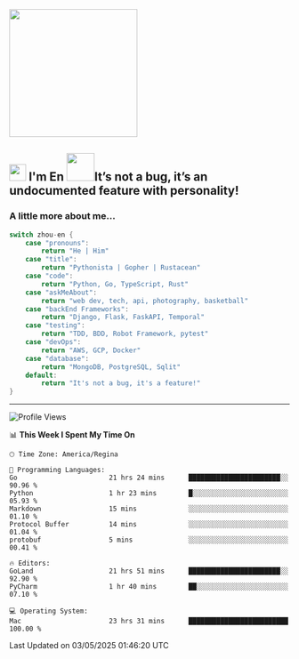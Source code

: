 <img align='center' src="https://media.giphy.com/media/GP1TJJSV4Ys1r64q2A/giphy.gif" width="230">

<h2><img src="https://emojis.slackmojis.com/emojis/images/1531849430/4246/blob-sunglasses.gif?1531849430" width="30"/> I'm En <img src="https://media.giphy.com/media/12oufCB0MyZ1Go/giphy.gif" width="50">It’s not a bug, it’s an undocumented feature with personality!</h2>


<!-- <img align='right' src="https://media.giphy.com/media/M9gbBd9nbDrOTu1Mqx/giphy.gif" width="230"> -->


### A little more about me... 
<!--
```javascript
const zhou-en = {
    pronouns: "He" | "Him",
    title: "Pythonista" | "Gopher" | "Rustacean",
    code: ["Python", "Go", "Rust", "TypeScript"],
    askMeAbout: ["web dev", "tech", "app dev", "photography"],
    technologies: {
        backEnd: {
            python: ["Django", "Flask", "FaskAPI"],
            go: []
        },
        scraping: ["selenium", "scrapy", "spider"],
        testing: ["Robot Framework"],
        devOps: ["AWS", "Docker", "GCP", "Nginx"],
        databases: ["mongo", "postgresql", "sqlite"],
        misc: ["Firebase", "Heroku"]
    },
    architecture: ["Event Driven Architecture", "Microservices"],
    currentFocus: ["Temporal", "Rust"],
    funFact: "It's not a bug, it's a feature!"
};
```
  -->

```go
switch zhou-en {
    case "pronouns":
        return "He | Him"
    case "title":
        return "Pythonista | Gopher | Rustacean"
    case "code":
        return "Python, Go, TypeScript, Rust"
    case "askMeAbout":
        return "web dev, tech, api, photography, basketball"
    case "backEnd Frameworks":
        return "Django, Flask, FaskAPI, Temporal"
    case "testing":
        return "TDD, BDD, Robot Framework, pytest"
    case "devOps":
        return "AWS, GCP, Docker"
    case "database":
        return "MongoDB, PostgreSQL, Sqlit"
    default:
        return "It's not a bug, it's a feature!"
}
```




---
<!--START_SECTION:waka-->
![Profile Views](http://img.shields.io/badge/Profile%20Views-0-blue)

📊 **This Week I Spent My Time On** 

```text
🕑︎ Time Zone: America/Regina

💬 Programming Languages: 
Go                       21 hrs 24 mins      ███████████████████████░░   90.96 % 
Python                   1 hr 23 mins        █░░░░░░░░░░░░░░░░░░░░░░░░   05.93 % 
Markdown                 15 mins             ░░░░░░░░░░░░░░░░░░░░░░░░░   01.10 % 
Protocol Buffer          14 mins             ░░░░░░░░░░░░░░░░░░░░░░░░░   01.04 % 
protobuf                 5 mins              ░░░░░░░░░░░░░░░░░░░░░░░░░   00.41 % 

🔥 Editors: 
GoLand                   21 hrs 51 mins      ███████████████████████░░   92.90 % 
PyCharm                  1 hr 40 mins        ██░░░░░░░░░░░░░░░░░░░░░░░   07.10 % 

💻 Operating System: 
Mac                      23 hrs 31 mins      █████████████████████████   100.00 % 
```


 Last Updated on 03/05/2025 01:46:20 UTC
<!--END_SECTION:waka-->
